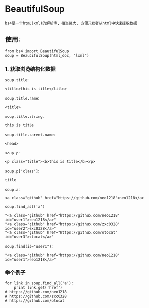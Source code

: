 BeautifulSoup
===

    bs4是一个html(xml)的解析库, 相当强大, 方便开发者从html中快速提取数据

## 使用:

    from bs4 import BeautifulSoup
    soup = BeautifulSoup(html_doc, "lxml")

### 1. 获取浏览结构化数据
<code>soup.title</code>:

    <title>this is title</title>

<code>soup.title.name</code>:
    
    <title>
    
<code>soup.title.string</code>:

    this is title
    
<code>soup.title.parent.name</code>: 

    <head>
    
<code>soup.p</code>:

    <p class="title"><b>this is title</b></p>
    
<code>soup.p['class']</code>:

    title
    
<code>soup.a</code>:

    <a class="github" href="https://github.com/neo1218">neo1218</a>
    
<code>soup.find_all('a')</code>

    "<a class="github" href="https://github.com/neo1218" id="user1">neo1218</a>"
    "<a class="github" href="https://github.com/zxc0328" id="user2">zxc0328</a>"
    "<a class="github" href="https://github.com/otocat" id="user3">otocat</a>"

<code>soup.find(id="user1")</code>:

    "<a class="github" href="https://github.com/neo1218" id="user1">neo1218</a>"

### 举个例子

    for link in soup.find_all('a'):
        print link.get('href')
    # https://github.com/neo1218
    # https://github.com/zxc0328
    # https://github.com/otocat

